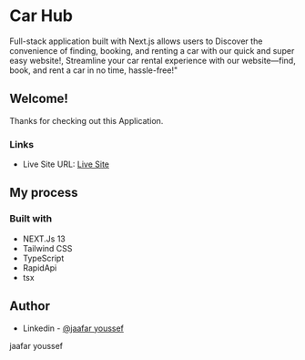 # Car Hub
Full-stack application built with Next.js allows users to Discover the convenience of finding, booking, and renting a car with our quick and super easy website!, Streamline your car rental experience with our website—find, book, and rent a car in no time, hassle-free!"



## Welcome!

Thanks for checking out this Application.

### Links

- Live Site URL: [Live Site](https://next-js13-car-hub.vercel.app/)

## My process

### Built with

- NEXT.Js 13
- Tailwind CSS 
- TypeScript
- RapidApi
- tsx


## Author

- Linkedin - [@jaafar youssef](https://www.linkedin.com/in/jaafar-youssef-923100249/)

jaafar youssef

